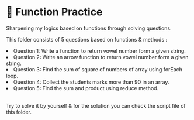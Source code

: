 # 🎉 Function Practice

Sharpening my logics based on functions through solving questions.


This folder consists of 5 questions based on functions & methods :
<li>Question 1: Write a function to return vowel number form a given string.</li>
<li>Question 2: Write an arrow function to return vowel number form a given string.</li>
<li>Question 3: Find the sum of square of numbers of array using forEach loop.</li>
<li>Question 4: Collect the students marks more than 90 in an array.</li>
<li>Question 5: Find the sum and product using reduce method.</li>

<br>

Try to solve it by yourself & for the solution you can check the script file of this folder.